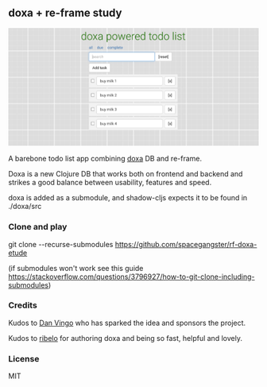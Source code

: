## doxa + re-frame study
![todo app main screen](/resources/screenshot1.png?raw=true "re-frame-doxa-study")

A barebone todo list app combining [doxa](https://github.com/ribelo/doxa) DB and re-frame.

Doxa is a new Clojure DB that works both on frontend and backend and strikes a good balance
between usability, features and speed.


doxa is added as a submodule, and shadow-cljs expects it to be found in ./doxa/src


### Clone and play
git clone --recurse-submodules https://github.com/spacegangster/rf-doxa-etude

(if submodules won't work see this guide
  https://stackoverflow.com/questions/3796927/how-to-git-clone-including-submodules)


### Credits
Kudos to [Dan Vingo](http://github.com/dvingo) 
who has sparked the idea and sponsors the project.


Kudos to [ribelo](https://github.com/ribelo)
for authoring doxa and being so fast, helpful and lovely.



### License
MIT